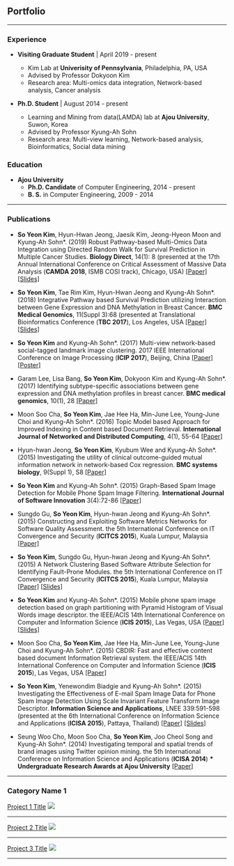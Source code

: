 ## Portfolio

---

### Experience
- <b>Visiting Graduate Student</b> | April 2019 - present
  - Kim Lab at <b>Univerisity of Pennsylvania</b>, Philadelphia, PA, USA
  - Advised by Professor Dokyoon Kim
  - Research area: Multi-omics data integration, Network-based analysis, Cancer analysis

- <b>Ph.D. Student</b> | August 2014 - present
  - Learning and Mining from data(LAMDA) lab at <b>Ajou University</b>, Suwon, Korea
  - Advised by Professor Kyung-Ah Sohn
  - Research area: Multi-view learning, Network-based analysis, Bioinformatics, Social data mining

### Education
- <b>Ajou University</b>
  - <b>Ph.D. Candidate</b> of Computer Engineering, 2014 - present 
  - <b>B. S.</b> in Computer Engineering, 2009 - 2014

---

### Publications
- <b>So Yeon Kim</b>, Hyun-Hwan Jeong, Jaesik Kim, Jeong-Hyeon Moon and Kyung-Ah Sohn*. (2019) Robust Pathway-based Multi-Omics Data Integration using Directed Random Walk for Survival Prediction in Multiple Cancer Studies. <b>Biology Direct</b>, 14(1): 8 (presented at the 17th Annual International Conference on Critical Assessment of Massive Data Analysis (<b>CAMDA 2018</b>, ISMB COSI track), Chicago, USA) [[Paper]](https://biologydirect.biomedcentral.com/articles/10.1186/s13062-019-0239-8) [[Slides]](https://www.slideshare.net/soyeon1771/robust-pathwaybased-multiomics-data-integrationusing-directed-random-walk-for-survival-prediction-in-multiple-cancer-studies)

- <b>So Yeon Kim</b>, Tae Rim Kim, Hyun-Hwan Jeong and Kyung-Ah Sohn*. (2018) Integrative Pathway based Survival Prediction utilizing Interaction between Gene Expression and DNA Methylation in Breast Cancer. <b>BMC Medical Genomics</b>, 11(Suppl 3):68 (presented at Translational Bioinformatics Conference (<b>TBC 2017</b>), Los Angeles, USA [[Paper]](https://bmcmedgenomics.biomedcentral.com/articles/10.1186/s12920-018-0389-z) [[Slides]](https://www.slideshare.net/soyeon1771/integrative-pathwaybased-survival-prediction-utilizing-the-interaction-between-gene-expression-and-dna-methylation-in-breast-cancer-102481785)

- <b>So Yeon Kim</b> and Kyung-Ah Sohn*. (2017) Multi-view network-based social-tagged landmark image clustering. 2017 IEEE International Conference on Image Processing (<b>ICIP 2017</b>), Beijing, China  [[Paper]](https://ieeexplore.ieee.org/abstract/document/8296969/) [[Poster]](/pdf/ICIP17.pdf)

- Garam Lee, Lisa Bang, <b>So Yeon Kim</b>, Dokyoon Kim and Kyung-Ah Sohn*. (2017) Identifying subtype-specific associations between gene expression and DNA methylation profiles in breast cancer. <b>BMC medical genomics</b>, 10(1), 28 [[Paper]](https://bmcmedgenomics.biomedcentral.com/articles/10.1186/s12920-017-0268-z)

- Moon Soo Cha, <b>So Yeon Kim</b>, Jae Hee Ha, Min-June Lee, Young-June Choi and Kyung-Ah Sohn*. (2016) Topic Model based Approach for Improved Indexing in Content based Document Retrieval. <b>International Journal of Networked and Distributed Computing</b>, 4(1), 55-64 [[Paper]](https://www.atlantis-press.com/journals/ijndc/25846122)

- Hyun-hwan Jeong, <b>So Yeon Kim</b>, Kyubum Wee and Kyung-Ah Sohn*. (2015) Investigating the utility of clinical outcome-guided mutual information network in network-based Cox regression. <b>BMC systems biology</b>, 9(Suppl 1), S8 [[Paper]](https://bmcsystbiol.biomedcentral.com/articles/10.1186/1752-0509-9-S1-S8)

- <b>So Yeon Kim</b> and Kyung-Ah Sohn*. (2015) Graph-Based Spam Image Detection for Mobile Phone Spam Image Filtering. <b>International Journal of Software Innovation</b> 3(4):72-86 [[Paper]](https://www.igi-global.com/article/graph-based-spam-image-detection-for-mobile-phone-spam-image-filtering/133116)

- Sungdo Gu, <b>So Yeon Kim</b>, Hyun-hwan Jeong and Kyung-Ah Sohn*. (2015) Constructing and Exploiting Software Metrics Networks for Software Quality Assessment. the 5th International Conference on IT Convergence and Security (<b>ICITCS 2015</b>), Kuala Lumpur, Malaysia [[Paper]](https://ieeexplore.ieee.org/abstract/document/7292964/)

- <b>So Yeon Kim</b>, Sungdo Gu, Hyun-hwan Jeong and Kyung-Ah Sohn*. (2015) A Network Clustering Based Software Attribute Selection for Identifying Fault-Prone Modules. the 5th International Conference on IT Convergence and Security (<b>ICITCS 2015</b>), Kuala Lumpur, Malaysia [[Paper]](https://ieeexplore.ieee.org/abstract/document/7292921/) [[Slides]](/pdf/ICITCS15.pdf)

- <b>So Yeon Kim</b> and Kyung-Ah Sohn*. (2015) Mobile phone spam image detection based on graph partitioning with Pyramid Histogram of Visual Words image descriptor. the IEEE/ACIS 14th International Conference on Computer and Information Science (<b>ICIS 2015</b>), Las Vegas, USA [[Paper]](https://ieeexplore.ieee.org/abstract/document/7166595/) [[Slides]](https://www.slideshare.net/soyeon1771/icis-presentation)

- Moon Soo Cha, <b>So Yeon Kim</b>, Jae Hee Ha, Min-June Lee, Young-June Choi and Kyung-Ah Sohn*. (2015) CBDIR: Fast and effective content based document Information Retrieval system. the IEEE/ACIS 14th International Conference on Computer and Information Science (<b>ICIS 2015</b>), Las Vegas, USA [[Paper]](https://ieeexplore.ieee.org/abstract/document/7166594/)

- <b>So Yeon Kim</b>, Yenewondim Biadgie and Kyung-Ah Sohn*. (2015) Investigating the Effectiveness of E-mail Spam Image Data for Phone Spam Image Detection Using Scale Invariant Feature Transform Image Descriptor. <b>Information Science and Applications</b>, LNEE 339:591-598 (presented at the 6th International Conference on Information Science and Applications (<b>ICISA 2015</b>), Pattaya, Thailand) [[Paper]](https://link.springer.com/chapter/10.1007/978-3-662-46578-3_69) [[Slides]](https://www.slideshare.net/soyeon1771/icisa-2015-presentation)

- Seung Woo Cho, Moon Soo Cha, <b>So Yeon Kim</b>, Joo Cheol Song and Kyung-Ah Sohn*. (2014) Investigating temporal and spatial trends of brand images using Twitter opinion mining. the 5th International Conference on Information Science and Applications (<b>ICISA 2014</b>) <b>* Undergraduate Research Awards at Ajou University</b> [[Paper]](https://ieeexplore.ieee.org/abstract/document/6847417/)


---


### Category Name 1 

[Project 1 Title](/sample_page)
<img src="images/dummy_thumbnail.jpg?raw=true"/>

---
[Project 2 Title](/pdf/sample_presentation.pdf)
<img src="images/dummy_thumbnail.jpg?raw=true"/>

---
[Project 3 Title](http://example.com/)
<img src="images/dummy_thumbnail.jpg?raw=true"/>

---
